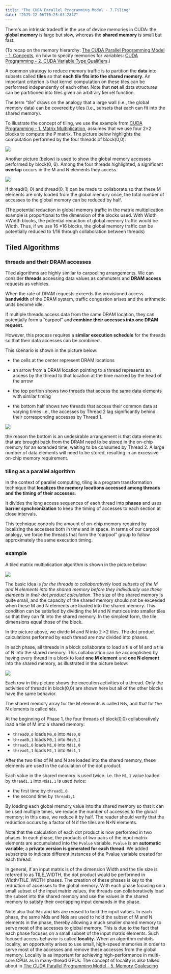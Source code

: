 ```yaml
---
title: "The CUDA Parallel Programming Model - 7.Tiling"
date: "2019-12-06T16:25:03.284Z"
---
```


There's an intrinsic tradeoff in the use of device memories in CUDA: the **global memory** is large but slow, whereas the **shared memory** is small but fast.

(To recap on the memory hierarchy: [The CUDA Parallel Programming Model - 1. Concepts](/cuda1), on how to specify memories for variables: [CUDA Programming - 2. CUDA Variable Type Qualifiers](/cudaProg2-Variables).)

A common strategy to reduce memory traffic is to partition the **data** into subsets called **tiles** so that **each tile fits into the shared memory**. An important criterion is that kernel computation on these tiles can be performed independently of each other. Note that **not** all data structures can be partitioned into tiles given an arbitrary kernel function.

The term “tile” draws on the analogy that a large wall (i.e., the global memory data) can be covered by tiles (i.e., subsets that each can fit into the shared memory).

To illustrate the concept of tiling, we use the example from [CUDA Programming - 1. Matrix Multiplication](/cudaProg1-matrixmult), assumes that we use four 2×2 blocks to compute the P matrix. The picture below highlights the computation performed by the four threads of block(0,0):

![](./block.jpg)

Another picture (below) is used to show the global memory accesses performed by block(0, 0). Among the four threads highlighted, a significant **overlap** occurs in the M and N elements they access.

![](./block00.jpg)

If thread(0, 0) and thread(0, 1) can be made to collaborate so that these M elements are only loaded from the global memory once, the total number of accesses to the global memory can be reduced by half.

(The potential reduction in global memory traffic in the matrix multiplication example is proportional to the dimension of the blocks used. With Width ×Width blocks, the potential reduction of global memory traffic would be Width. Thus, if we use 16 ×16 blocks, the global memory traffic can be potentially reduced to 1/16 through collaboration between threads)

## Tiled Algorithms

### threads and their DRAM accesses

Tiled algorithms are highly similar to carpooling arrangements. We can consider **threads** accessing data values as commuters and **DRAM access** requests as vehicles.

When the rate of DRAM requests exceeds the provisioned access **bandwidth** of the DRAM system, traffic congestion arises and the arithmetic units become idle.

If multiple threads access data from the same DRAM location, they can potentially form a “carpool” and **combine their accesses into one DRAM request**.

However, this process requires a **similar execution schedule** for the threads so that their data accesses can be combined.

This scenario is shown in the picture below:

- the cells at the center represent DRAM locations

- an arrow from a DRAM location pointing to a thread represents an access by the thread to that location at the time marked by the head of the arrow

- the top portion shows two threads that access the same data elements with similar timing

- the bottom half shows two threads that access their common data at varying times i.e., the accesses by Thread 2 lag significantly behind their corresponding accesses by Thread 1.

![](./tiled.jpg)

the reason the bottom is an undesirable arrangement is that data elements that are brought back from the DRAM need to be stored in the on-chip memory for an extended time, waiting to be consumed by Thread 2. A large number of data elements will need to be stored, resulting in an excessive on-chip memory requirement.

### tiling as a parallel algorithm

In the context of parallel computing, tiling is a program transformation technique that **localizes the memory locations accessed among threads and the timing of their accesses**.

It divides the long access sequences of each thread into **phases** and uses **barrier synchronization** to keep the timing of accesses to each section at close intervals.

This technique controls the amount of on-chip memory required by localizing the accesses both in time and in space. In terms of our carpool analogy, we force the threads that form the “carpool” group to follow approximately the same execution timing.

### example

A tiled matrix multiplication algorithm is shown in the picture below:

![](./example.jpg)

The basic idea is _for the threads to collaboratively load subsets of the M and N elements into the shared memory before they individually use these elements in their dot product calculation_. The size of the shared memory is quite small, and the capacity of the shared memory should not be exceeded when these M and N elements are loaded into the shared memory. This condition can be satisfied by dividing the M and N matrices into smaller tiles so that they can fit into the shared memory. In the simplest form, the tile dimensions equal those of the block.

In the picture above, we divide M and N into 2 ×2 tiles. The dot product calculations performed by each thread are now divided into phases.

In each phase, all threads in a block collaborate to load a tile of M and a tile of N into the shared memory. This collaboration can be accomplished by having every thread in a block to load **one M element** and **one N element** into the shared memory, as illustrated in the picture below:

![](./phase.jpg)

Each row in this picture shows the execution activities of a thread. Only the activities of threads in block(0,0) are shown here but all of the other blocks have the same behavior.

The shared memory array for the M elements is called `Mds`, and that for the N elements is called `Nds`.

At the beginning of Phase 1, the four threads of block(0,0) collaboratively load a tile of M into a shared memory:

- `thread0,0` loads `M0,0` into `Mds0,0`
- `thread0,1` loads `M0,1` into `Mds0,1`
- `thread1,0` loads `M1,0` into `Mds1,0`
- `thread1,1` loads `M1,1` into `Mds1,1`

After the two tiles of M and N are loaded into the shared memory, these elements are used in the calculation of the dot product.

Each value in the shared memory is used twice. i.e. the `M1,1` value loaded by `thread1,1` into `Mds1,1` is used twice:

- the first time by `thread1,0`
- the second time by `thread1,1`

By loading each global memory value into the shared memory so that it can be used multiple times, we reduce the number of accesses to the global memory; in this case, we reduce it by half. The reader should verify that the reduction occurs by a factor of N if the tiles are N×N elements.

Note that the calculation of each dot product is now performed in two phases. In each phase, the products of two pairs of the input matrix elements are accumulated into the `Pvalue` variable. `Pvalue` is an **automatic variable**; a **private version is generated for each thread**. We added subscripts to indicate different instances of the Pvalue variable created for each thread.

In general, if an input matrix is of the dimension Width and the tile size is referred to as TILE_WIDTH, the dot product would be performed in Width/TILE_WIDTH phases. The creation of these phases is key to the reduction of accesses to the global memory. With each phase focusing on a small subset of the input matrix values, the threads can collaboratively load the subset into the shared memory and use the values in the shared memory to satisfy their overlapping input demands in the phase.

Note also that `Mds` and `Nds` are reused to hold the input values. In each phase, the same Mds and Nds are used to hold the subset of M and N elements in the phase, thereby allowing a much smaller shared memory to serve most of the accesses to global memory. This is due to the fact that each phase focuses on a small subset of the input matrix elements. Such focused access behavior is called **locality**. When an algorithm exhibits locality, an opportunity arises to use small, high-speed memories in order to serve most of the accesses and remove these accesses from the global memory. Locality is as important for achieving high-performance in multi-core CPUs as in many-thread GPUs. The concept of locality is also talked about in [The CUDA Parallel Programming Model - 5. Memory Coalescing](/cuda5-coalesce)
